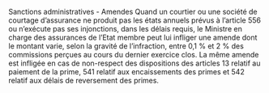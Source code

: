 Sanctions administratives - Amendes
Quand un courtier ou une société de courtage d’assurance ne produit pas les états annuels prévus à l’article 556 ou n’exécute pas ses injonctions, dans les délais requis, le Ministre en charge des assurances de l’Etat membre peut lui infliger une amende dont le montant varie, selon la gravité de l’infraction, entre 0,1 % et 2 % des commissions perçues au cours du dernier exercice clos.
La même amende est infligée en cas de non-respect des dispositions des articles 13 relatif au paiement de la prime, 541 relatif aux encaissements des primes et 542 relatif aux délais de reversement des primes.